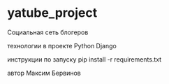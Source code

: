 # yatube_project
Социальная сеть блогеров

технологии в проекте
Python
Django

инструкции по запуску
pip install -r requirements.txt

автор
Максим Бервинов